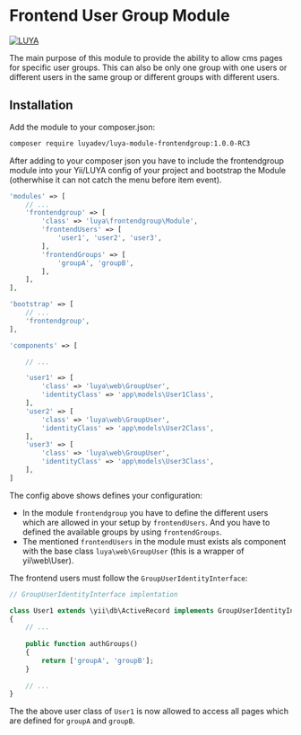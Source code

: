 Frontend User Group Module
==========================

[![LUYA](https://img.shields.io/badge/Powered%20by-LUYA-brightgreen.svg)](https://luya.io)

The main purpose of this module to provide the ability to allow cms pages for specific user groups. This can also be only one group with one users or different users in the same group or different groups with different users.

Installation
-------------

Add the module to your composer.json:

```sh
composer require luyadev/luya-module-frontendgroup:1.0.0-RC3
```

After adding to your composer json you have to include the frontendgroup module into your Yii/LUYA config of your project and bootstrap the Module (otherwhise it can not catch the menu before item event).

```php
'modules' => [
    // ...
    'frontendgroup' => [
        'class' => 'luya\frontendgroup\Module',
        'frontendUsers' => [
            'user1', 'user2', 'user3',
        ],
        'frontendGroups' => [
            'groupA', 'groupB',
        ],
    ],
],

'bootstrap' => [
    // ...
    'frontendgroup',
],

'components' => [

    // ...

    'user1' => [
        'class' => 'luya\web\GroupUser',
        'identityClass' => 'app\models\User1Class',
    ],
    'user2' => [
        'class' => 'luya\web\GroupUser',
        'identityClass' => 'app\models\User2Class',
    ],
    'user3' => [
        'class' => 'luya\web\GroupUser',
        'identityClass' => 'app\models\User3Class',
    ],
]
```

The config above shows defines your configuration:

+ In the module `frontendgroup` you have to define the different users which are allowed in your setup by `frontendUsers`. And you have to defined the available groups by using `frontendGroups`.
+ The mentioned `frontendUsers` in the module must exists als component with the base class `luya\web\GroupUser` (this is a wrapper of yii\web\User).

The frontend users must follow the `GroupUserIdentityInterface`:

```php
// GroupUserIdentityInterface implentation

class User1 extends \yii\db\ActiveRecord implements GroupUserIdentityInterface
{
    // ...
    
    public function authGroups()
    {
        return ['groupA', 'groupB'];
    }
    
    // ...
}
```

The the above user class of `User1` is now allowed to access all pages which are defined for `groupA` and `groupB`.
